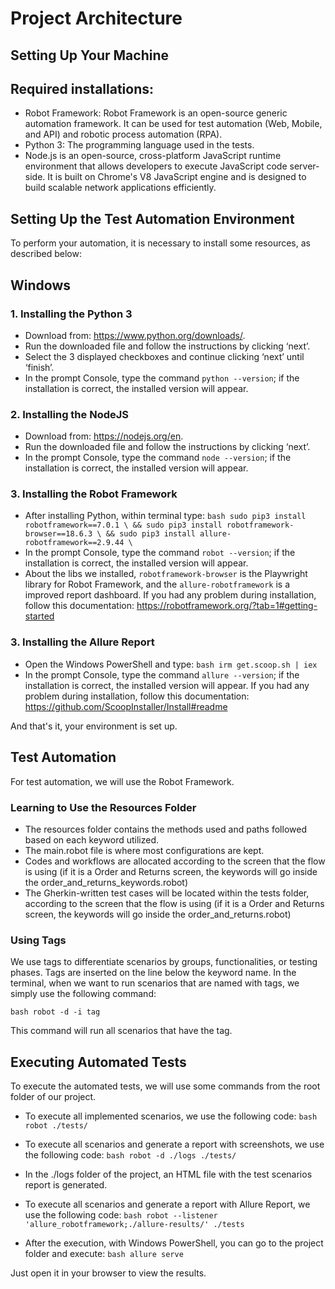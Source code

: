 <h1>Project Architecture</h1>

Setting Up Your Machine
-------------------------
Required installations:
-----------------------

*	Robot Framework: Robot Framework is an open-source generic automation framework. It can be used for test automation (Web, Mobile, and API) and robotic process automation (RPA).
*	Python 3: The programming language used in the tests.
*   Node.js is an open-source, cross-platform JavaScript runtime environment that allows developers to execute JavaScript code server-side. It is built on Chrome's V8 JavaScript engine and is designed to build scalable network applications efficiently.

Setting Up the Test Automation Environment
------------------------------------------------------------

To perform your automation, it is necessary to install some resources, as described below:

Windows
--------

<h3>1. Installing the Python 3</h3>

*	Download from: <https://www.python.org/downloads/>.
*	Run the downloaded file and follow the instructions by clicking ‘next’.
* 	Select the 3 displayed checkboxes and continue clicking ‘next’ until ‘finish’.
*	In the prompt Console, type the command `python --version`; if the installation is correct, the installed version will appear.

<h3>2. Installing the NodeJS</h3>

*	Download from: <https://nodejs.org/en>.
*	Run the downloaded file and follow the instructions by clicking ‘next’.
*	In the prompt Console, type the command `node --version`; if the installation is correct, the installed version will appear.

<h3>3. Installing the Robot Framework</h3>

*	After installing Python, within terminal type: 
`bash
sudo pip3 install robotframework==7.0.1 \
&& sudo pip3 install robotframework-browser==18.6.3 \
&& sudo pip3 install allure-robotframework==2.9.44 \
`
*	In the prompt Console, type the command `robot --version`; if the installation is correct, the installed version will appear.
*   About the libs we installed, `robotframework-browser` is the Playwright library for Robot Framework, and the `allure-robotframework` is a improved report dashboard.
If you had any problem during installation, follow this documentation: <https://robotframework.org/?tab=1#getting-started>

<h3>3. Installing the Allure Report</h3>

*	Open the Windows PowerShell and type: 
`bash
irm get.scoop.sh | iex
`
*	In the prompt Console, type the command `allure --version`; if the installation is correct, the installed version will appear.
If you had any problem during installation, follow this documentation: <https://github.com/ScoopInstaller/Install#readme>

And that's it, your environment is set up.


Test Automation
--------------------

For test automation, we will use the Robot Framework.

<h3>Learning to Use the Resources Folder</h3>

*	The resources folder contains the methods used and paths followed based on each keyword utilized.
*	The main.robot file is where most configurations are kept.
*	Codes and workflows are allocated according to the screen that the flow is using (if it is a Order and Returns screen, the keywords will go inside the order_and_returns_keywords.robot)
*   The Gherkin-written test cases will be located within the tests folder, according to the screen that the flow is using (if it is a Order and Returns screen, the keywords will go inside the order_and_returns.robot)

<h3>Using Tags</h3>

We use tags to differentiate scenarios by groups, functionalities, or testing phases. Tags are inserted on the line below the keyword name.
In the terminal, when we want to run scenarios that are named with tags, we simply use the following command:

`bash
robot -d -i tag
`

This command will run all scenarios that have the tag.

Executing Automated Tests
-----------------------------------

To execute the automated tests, we will use some commands from the root folder of our project.

*	To execute all implemented scenarios, we use the following code:
`bash
robot ./tests/
`

*	To execute all scenarios and generate a report with screenshots, we use the following code:
`bash
robot -d ./logs ./tests/
`
*   In the ./logs folder of the project, an HTML file with the test scenarios report is generated.

*	To execute all scenarios and generate a report with Allure Report, we use the following code:
`bash
robot --listener 'allure_robotframework;./allure-results/' ./tests
`
*   After the execution, with Windows PowerShell, you can go to the project folder and execute:
`bash
allure serve
`

Just open it in your browser to view the results.